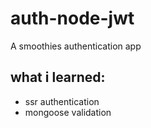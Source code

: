 # auth-node-jwt

 A smoothies authentication app
 
 ## what i learned:
  - ssr authentication
  - mongoose validation
  
